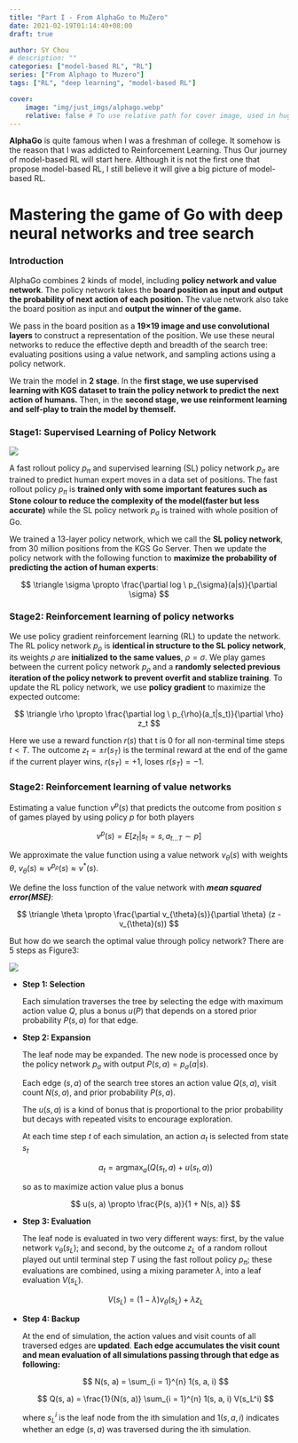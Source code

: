 ```yaml
---
title: "Part I - From AlphaGo to MuZero"
date: 2021-02-19T01:14:40+08:00
draft: true

author: SY Chou
# description: ""
categories: ["model-based RL", "RL"]
series: ["From Alphago to Muzero"]
tags: ["RL", "deep learning", "model-based RL"]

cover:
    image: "img/just_imgs/alphago.webp"
    relative: false # To use relative path for cover image, used in hugo Page-bundles
---
```


**AlphaGo** is quite famous when I was a freshman of college. It somehow is the reason that I was addicted to Reinforcement Learning. Thus Our journey of model-based RL will start here. Although it is not the first one that propose model-based RL, I still believe it will give a big picture of model-based RL.

# Mastering the game of Go with deep neural networks and tree search

### Introduction

AlphaGo combines 2 kinds of model, including **policy network and value network**. The policy network takes the **board position as input and output the probability of next action of each position.** The value network also take the board position as input and **output the winner of the game.**

We pass in the board position as a **19×19 image and use convolutional layers** to construct a representation of the position. We use these neural networks to reduce the effective depth and breadth of the search tree: evaluating positions using a value network, and sampling actions using a policy network.

We train the model in **2 stage**. In the **first stage, we use supervised learning with KGS dataset to train the policy network to predict the next action of humans.** Then, in the **second stage, we use reinforment learning and self-play to train the model by themself.**

### Stage1: Supervised Learning of Policy Network

![](/blog/img/alphago_to_muzero/alphago/sl_policy_network.png)

A fast rollout policy $p_{\pi}$ and supervised learning (SL) policy network $p_{\sigma}$ are trained to predict human expert moves in a data set of positions. The fast rollout policy $p_{\pi}$ is <strong>trained only with some important features such as Stone colour to reduce the complexity of the model(faster but less accurate)</strong> while the SL policy network $p_{\sigma}$ is trained with whole position of Go.

We trained a 13-layer policy network, which we call the **SL policy network**, from 30 million positions from the KGS Go Server. Then we update the policy network with the following function to **maximize the probability of predicting the action of human experts**:

<!-- ![](/blog/img/alphago_to_muzero/alphago/policy_update.png) -->

$$
\triangle \sigma \propto \frac{\partial log \ p_{\sigma}(a|s)}{\partial \sigma}
$$

### Stage2: Reinforcement learning of policy networks

We use policy gradient reinforcement learning (RL) to update the network. The RL policy network $p_{\rho}$ is **identical in structure to the SL policy network**, its weights $\rho$ are **initialized to the same values**, $\rho = \sigma$. We play games between the current policy network $p_{\rho}$ and a **randomly selected previous iteration of the policy network to prevent overfit and stablize training**. To update the RL policy network, we use **policy gradient** to maximize the expected outcome:

<!-- ![](/blog/img/alphago_to_muzero/alphago/rl_policy.png) -->

$$
\triangle \rho \propto \frac{\partial log \ p_{\rho}(a_t|s_t)}{\partial \rho} z_t
$$

Here we use a reward function $r(s)$ that t is 0 for all non-terminal time steps $t<T$. The outcome $z_t = \pm r(s_T)$ is the terminal reward at the end of the game if the current player wins, $r(s_T) = +1$, loses $r(s_T) = -1$.

### Stage2: Reinforcement learning of value networks

Estimating a value function $v^p(s)$ that predicts the outcome from position $s$ of games played by using policy $p$ for both players

<!-- ![](/blog/img/alphago_to_muzero/alphago/value_funct.png) -->

$$
v^p(s) = E[z_t | s_t = s, a_{t ... T} \sim p]
$$

We approximate the value function using a value network $v_{\theta}(s)$ with weights $\theta$, $v_{\theta}(s) \approx v^{p_{\rho}}(s) \approx v^*(s)$. 

We define the loss function of the value network with ***mean squared error(MSE)***:

<!-- ![](/blog/img/alphago_to_muzero/alphago/value_update.png) -->

$$
\triangle \theta \propto \frac{\partial v_{\theta}(s)}{\partial \theta} (z - v_{\theta}(s))
$$

But how do we search the optimal value through policy network? There are 5 steps as Figure3:

![](/blog/img/alphago_to_muzero/alphago/mcts.png)

- **Step 1: Selection**

  Each simulation traverses the tree by selecting the edge with maximum action value $Q$, plus a bonus $u(P)$ that depends on a stored prior probability $P(s, a)$ for that edge.

- **Step 2: Expansion**
  
  The leaf node may be expanded. The new node is processed once by the policy network $p_{\sigma}$ with output $P(s, a)=p_{\sigma}(a|s)$. 
  
  Each edge $(s, a)$ of the search tree stores an action value $Q(s, a)$, visit count $N(s, a)$, and prior probability $P(s, a)$. 

  The $u(s, a)$ is a kind of bonus that is proportional to the prior probability but decays with repeated visits to encourage exploration.

  At each time step $t$ of each simulation, an action $a_t$ is selected from state $s_t$

  <!-- ![](/blog/img/alphago_to_muzero/alphago/Q_u.png) -->

  $$
  a_t = \mathop{\arg\max}_a (Q(s_t, a) + u(s_t, a))
  $$

  so as to maximize action value plus a bonus

  $$
  u(s, a) \propto \frac{P(s, a)}{1 + N(s, a)}
  $$

- **Step 3: Evaluation**
  
  The leaf node is evaluated in two very different ways: first, by the value network $v_{\theta}(s_L)$; and second, by the outcome $z_L$ of a random rollout played out until terminal step $T$ using the fast rollout policy $p_{\pi}$; these evaluations are combined, using a mixing parameter $\lambda$, into a leaf evaluation $V(s_L)$.

  <!-- ![](/blog/img/alphago_to_muzero/alphago/value_eval.png) -->

  $$
  V(s_L) = (1 - \lambda) v_{\theta}(s_L) + \lambda z_L
  $$

- **Step 4: Backup**
  
  At the end of simulation, the action values and visit counts of all traversed edges are **updated**. **Each edge accumulates the visit count and mean evaluation of all simulations passing through that edge as following:**

  <!-- ![](/blog/img/alphago_to_muzero/alphago/value_backup.png) -->

  $$
  N(s, a) = \sum_{i = 1}^{n} 1(s, a, i)
  $$

  $$
  Q(s, a) = \frac{1}{N(s, a)} \sum_{i = 1}^{n} 1(s, a, i) V(s_L^i)
  $$

  where $s_L^i$ is the leaf node from the ith simulation and $1(s, a, i)$ indicates whether an edge $(s, a)$ was traversed during the ith simulation.
